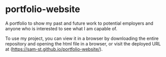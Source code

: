 # portfolio-website

A portfolio to show my past and future work to potential employers and anyone who is interested to see what I am capable of.

To use my project, you can view it in a browser by downloading the entire repository and opening the html file in a browser, or visit the deployed URL at (https://sam-st.github.io/portfolio-website/).

